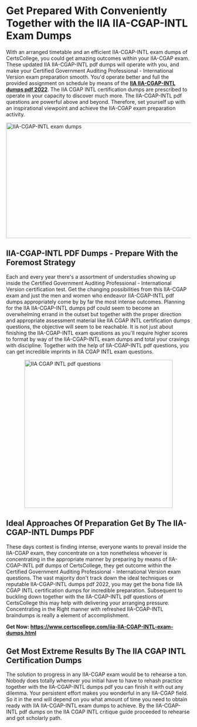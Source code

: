 <h1><strong>Get Prepared With Conveniently Together with the IIA IIA-CGAP-INTL Exam Dumps&nbsp;</strong></h1>
<p><span style="font-weight: 400;">With an arranged timetable and an efficient  IIA-CGAP-INTL exam dumps of CertsCollege, you could get amazing outcomes within your IIA-CGAP exam. These updated IIA IIA-CGAP-INTL pdf dumps will operate with you, and make your Certified Government Auditing Professional - International Version exam preparation smooth. You'd operate better and full the provided assignment on schedule by means of the <strong><a href="https://www.certscollege.com/iia-IIA-CGAP-INTL-exam-dumps.html">IIA IIA-CGAP-INTL dumps pdf 2022</a></strong>. The IIA CGAP INTL certification dumps are prescribed to operate in your capacity to discover much more. The  IIA-CGAP-INTL pdf questions are powerful above and beyond. Therefore, set yourself up with an inspirational viewpoint and achieve the IIA-CGAP exam preparation activity.&nbsp;</span></p>
<p><span style="font-weight: 400;"><img style="display: block; margin-left: auto; margin-right: auto;" src="https://i.ibb.co/CPDK3ps/Yellow-and-Blue-Initiative-Blog-Banner.png" alt="IIA-CGAP-INTL exam dumps" width="559" height="315" /></span></p>
<h2><strong>IIA-CGAP-INTL PDF Dumps - Prepare With the Foremost Strategy</strong></h2>
<p><span style="font-weight: 400;">Each and every year there's a assortment of understudies showing up inside the Certified Government Auditing Professional - International Version certification test. Get the changing possibilities from this IIA-CGAP exam and just the men and women who endeavor IIA-CGAP-INTL pdf dumps appropriately come by by far the most intense outcomes. Planning for the IIA IIA-CGAP-INTL dumps pdf could seem to become an overwhelming errand in the outset but together with the proper direction and appropriate assessment material like IIA CGAP INTL certification dumps questions, the objective will seem to be reachable. It is not just about finishing the IIA-CGAP-INTL exam questions as you'll require higher scores to format by way of the IIA-CGAP-INTL exam dumps and total your cravings with discipline. Together with the help of IIA-CGAP-INTL pdf questions, you can get incredible imprints in IIA CGAP INTL exam questions.</span></p>
<p><span style="font-weight: 400;"><a href="https://tinyurl.com/ys5a2wp3"><img style="display: block; margin-left: auto; margin-right: auto;" src="https://i.ibb.co/9tMrhdY/Teacher-Appreciation-Invitation.png" alt="IIA CGAP INTL pdf questions " width="404" height="404" /></a></span></p>
<h2><strong>Ideal Approaches Of Preparation Get By The IIA-CGAP-INTL Dumps PDF</strong></h2>
<p><span style="font-weight: 400;">These days contest is finding intense, everyone wants to prevail inside the IIA-CGAP exam, they concentrate on a ton nonetheless whoever is concentrating in the appropriate manner by preparing by means of IIA-CGAP-INTL pdf dumps of CertsCollege, they get outcome within the Certified Government Auditing Professional - International Version exam questions. The vast majority don't track down the ideal techniques or reputable IIA-CGAP-INTL dumps pdf 2022, you may get the bona fide IIA CGAP INTL certification dumps for incredible preparation. Subsequent to buckling down together with the  IIA-CGAP-INTL pdf questions of CertsCollege this may help with delivering your arranging pressure. Concentrating in the Right manner with refreshed IIA-CGAP-INTL braindumps is really a element of accomplishment.</span></p>
<p><span style="font-weight: 400;"><strong>Get Now: <a href="https://www.certscollege.com/iia-IIA-CGAP-INTL-exam-dumps.html">https://www.certscollege.com/iia-IIA-CGAP-INTL-exam-dumps.html</a></strong></span></p>
<h2><strong>Get Most Extreme Results By The IIA CGAP INTL Certification Dumps</strong></h2>
<p><span style="font-weight: 400;">The solution to progress in any IIA-CGAP exam would be to rehearse a ton. Nobody does totally whenever you initial have to have to rehash practice together with the IIA-CGAP-INTL dumps pdf you can finish it with out any dilemma. Your persistent effort makes you wonderful in any IIA-CGAP field. So it in the end will depend on you what amount of time you need to obtain ready with IIA IIA-CGAP-INTL exam dumps to achieve. By the IIA-CGAP-INTL pdf dumps on the IIA CGAP INTL critique guide proceeded to rehearse and got scholarly path.</span></p>
